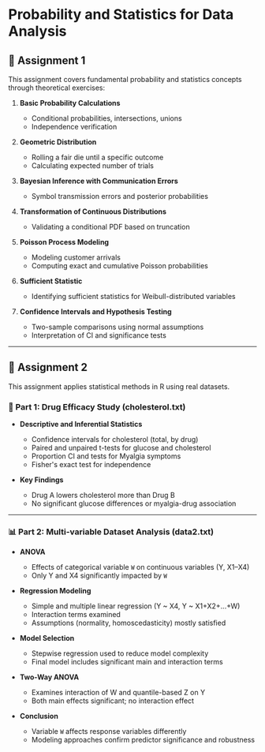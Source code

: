 
# Probability and Statistics for Data Analysis

## 📌 Assignment 1

This assignment covers fundamental probability and statistics concepts through theoretical exercises:

1. **Basic Probability Calculations**
   - Conditional probabilities, intersections, unions
   - Independence verification

2. **Geometric Distribution**
   - Rolling a fair die until a specific outcome
   - Calculating expected number of trials

3. **Bayesian Inference with Communication Errors**
   - Symbol transmission errors and posterior probabilities

4. **Transformation of Continuous Distributions**
   - Validating a conditional PDF based on truncation

5. **Poisson Process Modeling**
   - Modeling customer arrivals
   - Computing exact and cumulative Poisson probabilities

6. **Sufficient Statistic**
   - Identifying sufficient statistics for Weibull-distributed variables

7. **Confidence Intervals and Hypothesis Testing**
   - Two-sample comparisons using normal assumptions
   - Interpretation of CI and significance tests

---

## 📌 Assignment 2

This assignment applies statistical methods in R using real datasets.

### 🔬 Part 1: Drug Efficacy Study (cholesterol.txt)

- **Descriptive and Inferential Statistics**
  - Confidence intervals for cholesterol (total, by drug)
  - Paired and unpaired t-tests for glucose and cholesterol
  - Proportion CI and tests for Myalgia symptoms
  - Fisher's exact test for independence

- **Key Findings**
  - Drug A lowers cholesterol more than Drug B
  - No significant glucose differences or myalgia-drug association

---

### 📊 Part 2: Multi-variable Dataset Analysis (data2.txt)

- **ANOVA**
  - Effects of categorical variable `W` on continuous variables (Y, X1–X4)
  - Only Y and X4 significantly impacted by `W`

- **Regression Modeling**
  - Simple and multiple linear regression (Y ~ X4, Y ~ X1+X2+...+W)
  - Interaction terms examined
  - Assumptions (normality, homoscedasticity) mostly satisfied

- **Model Selection**
  - Stepwise regression used to reduce model complexity
  - Final model includes significant main and interaction terms

- **Two-Way ANOVA**
  - Examines interaction of W and quantile-based Z on Y
  - Both main effects significant; no interaction effect

- **Conclusion**
  - Variable `W` affects response variables differently
  - Modeling approaches confirm predictor significance and robustness
